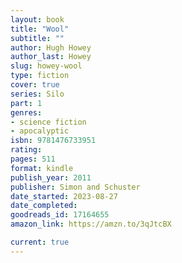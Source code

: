 ```yaml
---
layout: book
title: "Wool"
subtitle: ""
author: Hugh Howey
author_last: Howey
slug: howey-wool
type: fiction
cover: true
series: Silo
part: 1
genres:
- science fiction
- apocalyptic
isbn: 9781476733951
rating: 
pages: 511
format: kindle
publish_year: 2011
publisher: Simon and Schuster
date_started: 2023-08-27
date_completed: 
goodreads_id: 17164655
amazon_link: https://amzn.to/3qJtcBX

current: true
---
```

